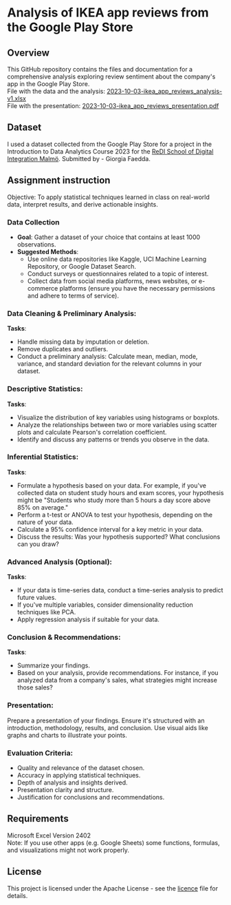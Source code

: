 # Analysis of IKEA app reviews from the Google Play Store

## Overview
This GitHub repository contains the files and documentation for a comprehensive analysis exploring review sentiment about the company's app in the Google Play Store.<br/>
File with the data and the analysis: [2023-10-03-ikea_app_reviews_analysis-v1.xlsx](./2023-10-03-ikea_app_reviews_analysis-v1.xlsx)<br/>
File with the presentation: [2023-10-03-ikea_app_reviews_presentation.pdf](./2023-10-03-ikea_app_reviews_presentation.pdf)

## Dataset
I used a dataset collected from the Google Play Store for a project in the Introduction to Data Analytics Course 2023 for the [ReDI School of Digital Integration Malmö](https://www.redi-school.org/redi-school-malmo). Submitted by - Giorgia Faedda.

## Assignment instruction
Objective: To apply statistical techniques learned in class on real-world data, interpret results, and derive actionable insights.

### Data Collection
- **Goal**: Gather a dataset of your choice that contains at least 1000 observations.
- **Suggested Methods**:
  - Use online data repositories like Kaggle, UCI Machine Learning Repository, or Google Dataset Search.
  - Conduct surveys or questionnaires related to a topic of interest.
  - Collect data from social media platforms, news websites, or e-commerce platforms (ensure you have the necessary permissions and adhere to terms of service).

### Data Cleaning & Preliminary Analysis:
**Tasks**:
- Handle missing data by imputation or deletion.
- Remove duplicates and outliers.
- Conduct a preliminary analysis: Calculate mean, median, mode, variance, and standard deviation for the relevant columns in your dataset.

### Descriptive Statistics:
**Tasks**:
- Visualize the distribution of key variables using histograms or boxplots.
- Analyze the relationships between two or more variables using scatter plots and calculate Pearson's correlation coefficient.
- Identify and discuss any patterns or trends you observe in the data.

### Inferential Statistics:
**Tasks**:
- Formulate a hypothesis based on your data. For example, if you've collected data on student study hours and exam scores, your hypothesis might be "Students who study more than 5 hours a day score above 85% on average."
- Perform a t-test or ANOVA to test your hypothesis, depending on the nature of your data.
- Calculate a 95% confidence interval for a key metric in your data.
- Discuss the results: Was your hypothesis supported? What conclusions can you draw?

### Advanced Analysis (Optional):
**Tasks**:
- If your data is time-series data, conduct a time-series analysis to predict future values.
- If you've multiple variables, consider dimensionality reduction techniques like PCA.
- Apply regression analysis if suitable for your data.

### Conclusion & Recommendations:
**Tasks**:
- Summarize your findings.
- Based on your analysis, provide recommendations. For instance, if you analyzed data from a company's sales, what strategies might increase those sales?

### Presentation:
Prepare a presentation of your findings. Ensure it's structured with an introduction, methodology, results, and conclusion. Use visual aids like graphs and charts to illustrate your points.

### Evaluation Criteria:
- Quality and relevance of the dataset chosen.
- Accuracy in applying statistical techniques.
- Depth of analysis and insights derived.
- Presentation clarity and structure.
- Justification for conclusions and recommendations.

## Requirements
Microsoft Excel Version 2402<br/>
Note: If you use other apps (e.g. Google Sheets) some functions, formulas, and visualizations might not work properly.

## License
This project is licensed under the Apache License - see the [licence](./LICENSE) file for details.
